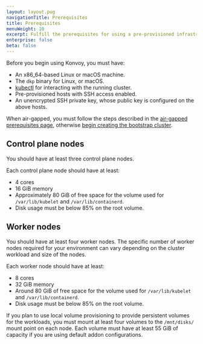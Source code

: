 ```yaml
---
layout: layout.pug
navigationTitle: Prerequisites
title: Prerequisites
menuWeight: 10
excerpt: Fulfill the prerequisites for using a pre-provisioned infrastructure
enterprise: false
beta: false
---
```


Before you begin using Konvoy, you must have:

- An x86_64-based Linux or macOS machine.
- The `dkp` binary for Linux, or macOS.
- [kubectl][install_kubectl] for interacting with the running cluster.
- Pre-provisioned hosts with SSH access enabled.
- An unencrypted SSH private key, whose public key is configured on the above hosts.

[install_kubectl]: https://kubernetes.io/docs/tasks/tools/#kubectl

When air-gapped, you must follow the steps described in the [air-gapped prerequisites page][prerequisites-airgapped], otherwise [begin creating the bootstrap cluster][bootstrap].

## Control plane nodes

You should have at least three control plane nodes.

Each control plane node should have at least:

- 4 cores
- 16 GiB memory
- Approximately 80 GiB of free space for the volume used for `/var/lib/kubelet` and `/var/lib/containerd`.
- Disk usage must be below 85% on the root volume.

## Worker nodes

You should have at least four worker nodes. The specific number of worker nodes required for your environment can vary depending on the cluster workload and size of the nodes.

Each worker node should have at least:

- 8 cores
- 32 GiB memory
- Around 80 GiB of free space for the volume used for `/var/lib/kubelet` and `/var/lib/containerd`.
- Disk usage must be below 85% on the root volume.

If you plan to use local volume provisioning to provide persistent volumes for the workloads, you must mount at least four volumes to the `/mnt/disks/` mount point on each node. Each volume must have at least 55 GiB of capacity if you are using default addon configurations.

[prerequisites-airgapped]: ../prerequisites-airgapped
[bootstrap]: ../bootstrap
